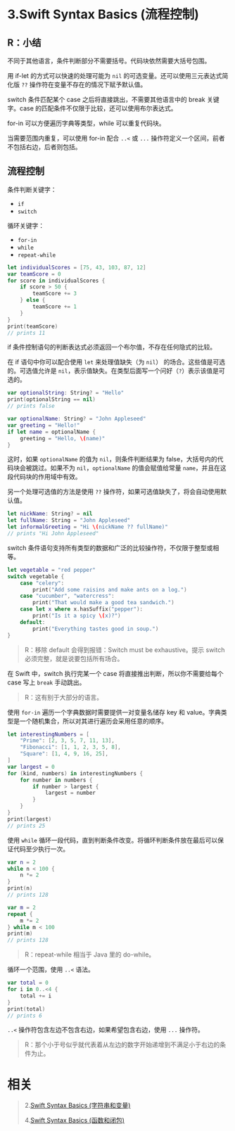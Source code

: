# 3.Swift Syntax Basics (流程控制)

## R：小结

不同于其他语言，条件判断部分不需要括号。代码块依然需要大括号包围。

用 if-let 的方式可以快速的处理可能为 `nil` 的可选变量。还可以使用三元表达式简化版 `??` 操作符在变量不存在的情况下赋予默认值。

switch 条件匹配某个 case 之后将直接跳出，不需要其他语言中的 break 关键字。case 的匹配条件不仅限于比较，还可以使用布尔表达式。

for-in 可以方便遍历字典等类型，while 可以重复代码块。

当需要范围内重复，可以使用 for-in 配合 `..<` 或 `...` 操作符定义一个区间，前者不包括右边，后者则包括。

## 流程控制

条件判断关键字：

- `if`
- `switch`

循环关键字：

- `for-in`
- `while`
- `repeat-while`

```swift
let individualScores = [75, 43, 103, 87, 12]
var teamScore = 0
for score in individualScores {
    if score > 50 {
        teamScore += 3
    } else {
        teamScore += 1
    }
}
print(teamScore)
// prints 11
```

if 条件控制语句的判断表达式必须返回一个布尔值，不存在任何隐式的比较。

在 if 语句中你可以配合使用 `let` 来处理值缺失（为 `nil`） 的场合。这些值是可选的。可选值允许是 `nil`，表示值缺失。在类型后面写一个问好（`?`）表示该值是可选的。

```swift
var optionalString: String? = "Hello"
print(optionalString == nil)
// prints false

var optionalName: String? = "John Appleseed"
var greeting = "Hello!"
if let name = optionalName {
    greeting = "Hello, \(name)"
}
```

这时，如果 `optionalName` 的值为 `nil`，则条件判断结果为 false，大括号内的代码块会被跳过。如果不为 `nil`，`optionalName` 的值会赋值给常量 `name`，并且在这段代码块的作用域中有效。

另一个处理可选值的方法是使用 `??` 操作符，如果可选值缺失了，将会自动使用默认值。

```swift
let nickName: String? = nil
let fullName: String = "John Appleseed"
let informalGreeting = "Hi \(nickName ?? fullName)"
// prints "Hi John Appleseed"
```

switch 条件语句支持所有类型的数据和广泛的比较操作符，不仅限于整型或相等。

```swift
let vegetable = "red pepper"
switch vegetable {
    case "celery":
        print("Add some raisins and make ants on a log.")
    case "cucumber", "watercress":
        print("That would make a good tea sandwich.")
    case let x where x.hasSuffix("pepper"):
        print("Is it a spicy \(x)?")
    default:
        print("Everything tastes good in soup.")
}
```

> R：移除 default 会得到报错：Switch must be exhaustive。提示 switch 必须完整，就是说要包括所有场合。

在 Swift 中，switch 执行完某一个 case 将直接推出判断，所以你不需要给每个 case 写上 `break` 手动跳出。

> R：这有别于大部分的语言。

使用 `for-in` 遍历一个字典数据时需要提供一对变量名储存 key 和 value。字典类型是一个随机集合，所以对其进行遍历会采用任意的顺序。

```swift
let interestingNumbers = [
    "Prime": [2, 3, 5, 7, 11, 13],
    "Fibonacci": [1, 1, 2, 3, 5, 8],
    "Square": [1, 4, 9, 16, 25],
]
var largest = 0
for (kind, numbers) in interestingNumbers {
    for number in numbers {
        if number > largest {
            largest = number
        }
    }
}
print(largest)
// prints 25
```

使用 `while` 循环一段代码，直到判断条件改变。将循环判断条件放在最后可以保证代码至少执行一次。

```swift
var n = 2
while n < 100 {
    n *= 2
}
print(n)
// prints 128

var m = 2
repeat {
    m *= 2
} while m < 100
print(m)
// prints 128
```

> R：repeat-while 相当于 Java 里的 do-while。

循环一个范围，使用 `..<` 语法。

```swift
var total = 0
for i in 0..<4 {
    total += i
}
print(total)
// prints 6
```

`..<` 操作符包含左边不包含右边，如果希望包含右边，使用 `...` 操作符。

> R：那个小于号似乎就代表着从左边的数字开始递增到不满足小于右边的条件为止。

# 相关

> 2.[Swift Syntax Basics (字符串和变量)](<https://github.com/zfanli/notes/blob/master/swift/2.SyntaxBasics(Strings&Variables).md>)
>
> 4.[Swift Syntax Basics (函数和闭包)](<https://github.com/zfanli/notes/blob/master/swift/4.SyntaxBasics(Functions&Closures).md>)
